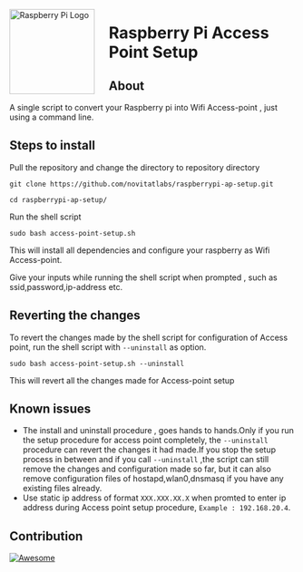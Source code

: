 <a href="https://www.raspberrypi.org"><img src="https://www.raspberrypi.org/wp-content/uploads/2012/03/raspberry-pi-logo.png" alt="Raspberry Pi Logo" align="left" style="margin-right: 25px" height=150></a>
#
# Raspberry Pi Access Point Setup
##
##
## About
A single script to convert your Raspberry pi into Wifi Access-point , just using a command line.
## Steps to install 
 Pull the repository and change the directory to repository directory

`git clone https://github.com/novitatlabs/raspberrypi-ap-setup.git`

`cd raspberrypi-ap-setup/`

Run the shell script

`sudo bash access-point-setup.sh`

This will install all dependencies and configure your raspberry as Wifi Access-point.

Give your inputs while running the shell script when prompted , such as ssid,password,ip-address etc.

## Reverting the changes
To revert the changes made by the shell script for configuration of Access point, run the shell script with `--uninstall` as option.

`sudo bash access-point-setup.sh --uninstall`

This will revert all the changes made for Access-point setup

## Known issues 
- The install and uninstall procedure , goes hands to hands.Only if you run the setup procedure for access point completely, the `--uninstall` procedure can revert the changes it had made.If you stop the setup process in between and if you call `--uninstall` ,the script can still remove the changes and configuration made so far, but it can also remove configuration files of hostapd,wlan0,dnsmasq if you have any existing files already.
- Use static ip address of format `XXX.XXX.XX.X`  when promted to enter ip address during Access point setup procedure,  `Example : 192.168.20.4`.
## Contribution
[![Awesome](https://media-exp1.licdn.com/dms/image/C4E0BAQFinUWCTBXJYQ/company-logo_200_200/0?e=1600300800&v=beta&t=cb42HSKOF6s1EjBKpewXCzEtDS40WeEHKCyhGogs6Yo)](http://www.novitatlabs.com/)
